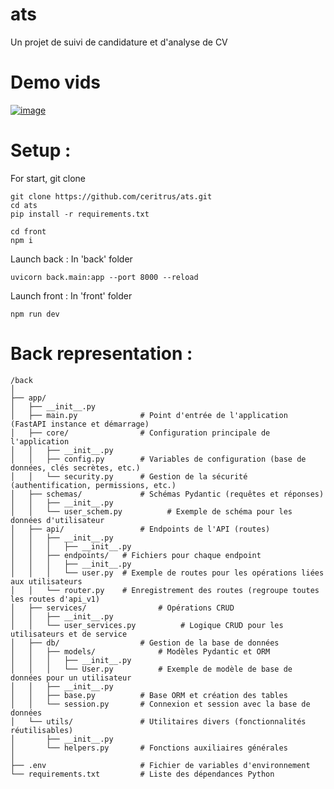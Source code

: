 # ats

Un projet de suivi de candidature et d'analyse de CV

# Demo vids
[![image](https://github.com/user-attachments/assets/95866ce1-1fd8-4c40-a15e-62a3d8011628)](https://github.com/Bamc-dev/demo-video/releases/download/ats/ats.mp4)

# Setup : 

For start, git clone
```
git clone https://github.com/ceritrus/ats.git
cd ats
pip install -r requirements.txt

cd front
npm i
```

Launch back :
In 'back' folder
```
uvicorn back.main:app --port 8000 --reload
```

Launch front :
In 'front' folder
```
npm run dev
```
# Back representation :

```
/back
│
├── app/
│   ├── __init__.py
│   ├── main.py              # Point d'entrée de l'application (FastAPI instance et démarrage)
│   ├── core/                # Configuration principale de l'application
│   │   ├── __init__.py
│   │   ├── config.py        # Variables de configuration (base de données, clés secrètes, etc.)
│   │   └── security.py      # Gestion de la sécurité (authentification, permissions, etc.)
│   ├── schemas/             # Schémas Pydantic (requêtes et réponses)
│   │   ├── __init__.py
│   │   └── user_schem.py          # Exemple de schéma pour les données d'utilisateur
│   ├── api/                 # Endpoints de l'API (routes)
│   │   ├── __init__.py
│   │   │   ├── __init__.py
│   │   ├── endpoints/   # Fichiers pour chaque endpoint
│   │   │   ├── __init__.py
│   │   │   └── user.py  # Exemple de routes pour les opérations liées aux utilisateurs
│   │   └── router.py    # Enregistrement des routes (regroupe toutes les routes d'api_v1)
│   ├── services/                # Opérations CRUD
│   │   ├── __init__.py
│   │   └── user_services.py          # Logique CRUD pour les utilisateurs et de service
│   ├── db/                  # Gestion de la base de données
│   │   ├── models/              # Modèles Pydantic et ORM
│   │   │   ├── __init__.py
│   │   │   └── User.py          # Exemple de modèle de base de données pour un utilisateur
│   │   ├── __init__.py
│   │   ├── base.py          # Base ORM et création des tables
│   │   └── session.py       # Connexion et session avec la base de données
│   └── utils/               # Utilitaires divers (fonctionnalités réutilisables)
│       ├── __init__.py
│       └── helpers.py       # Fonctions auxiliaires générales
│
├── .env                     # Fichier de variables d'environnement
└── requirements.txt         # Liste des dépendances Python
```
